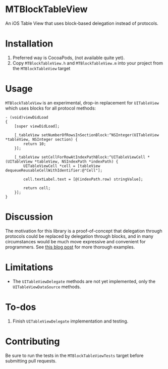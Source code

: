 MTBlockTableView
================

An iOS Table View that uses block-based delegation instead of protocols.

Installation
============

1. Preferred way is CocoaPods, (not available quite yet).
2. Copy `MTBlockTableView.h` and `MTBlockTableView.m` into your project from the `MTBlockTableView` target

Usage
=====

`MTBlockTableView` is an experimental, drop-in replacement for `UITableView` which uses blocks for all protocol methods:

```
- (void)viewDidLoad
{
    [super viewDidLoad];

    [_tableView setNumberOfRowsInSectionBlock:^NSInteger(UITableView *tableView, NSInteger section) {
        return 10;
    }];
    
    [_tableView setCellForRowAtIndexPathBlock:^UITableViewCell *(UITableView *tableView, NSIndexPath *indexPath) {
        UITableViewCell *cell = [tableView dequeueReusableCellWithIdentifier:@"Cell"];
        
        cell.textLabel.text = [@(indexPath.row) stringValue];
        
        return cell;
    }];
}
```

Discussion
==========

The motivation for this library is a proof-of-concept that delegation through protocols could be replaced by delegation through blocks, and in many circumstances would be much move expressive and convenient for programmers. See [this blog post](http://mysteriousdevs.tumblr.com/post/29415817039/blocks-a-case-against-protocol-delegation) for more thorough examples.

Limitations
===========

* The `UITableViewDelegate` methods are not yet implemented, only the `UITableViewDataSource` methods.

To-dos
======

1. Finish `UITableViewDelegate` implementation and testing.

Contributing
============

Be sure to run the tests in the `MTBlockTableViewTests` target before submitting pull requests.